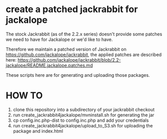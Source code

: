 # create a patched jackrabbit for jackalope

The stock Jackrabbit (as of the 2.2.x series) doesn't provide some patches we need to have for Jackalope or we'd like to have.

Therefore we maintain a patched version of Jackrabbit on https://github.com/jackalope/jackrabbit, the applied patches are described here: https://github.com/jackalope/jackrabbit/blob/2.2-jackalope/README.jackalope.patches.md

These scripts here are for generating and uploading those packages.

# HOW TO

1. clone this repository into a subdirectory of your jackrabbit checkout
2. run create_jackrabbit4jackalope/mvninstall.sh for generating the jar
3. cp config.inc.php-dist to config.inc.php and add your credentials
4. run create_jackrabbit4jackalope/upload_to_S3.sh  for uploading the package and index.html